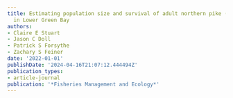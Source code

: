 ```yaml
---
title: Estimating population size and survival of adult northern pike (Esox lucius)
  in Lower Green Bay
authors:
- Claire E Stuart
- Jason C Doll
- Patrick S Forsythe
- Zachary S Feiner
date: '2022-01-01'
publishDate: '2024-04-16T21:07:12.444494Z'
publication_types:
- article-journal
publication: '*Fisheries Management and Ecology*'
---
```

